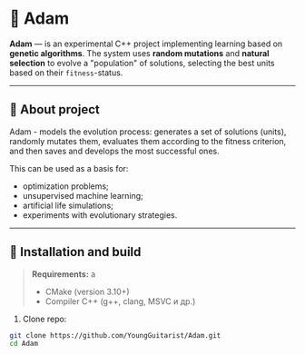 # 🧬 Adam

**Adam** — is an experimental C++ project implementing learning based on **genetic algorithms**. The system uses **random mutations** and **natural selection** to evolve a "population" of solutions, selecting the best units based on their `fitness`-status.

---

## 📌 About project

Adam - models the evolution process: generates a set of solutions (units), randomly mutates them, evaluates them according to the fitness criterion, and then saves and develops the most successful ones.

This can be used as a basis for:
- optimization problems;
- unsupervised machine learning;
- artificial life simulations;
- experiments with evolutionary strategies.

---

## 🔧 Installation and build

> **Requirements:**  a
> - CMake (version 3.10+)  
> - Compiler C++ (g++, clang, MSVC и др.)

1. Clone repo:
```bash
git clone https://github.com/YoungGuitarist/Adam.git
cd Adam

